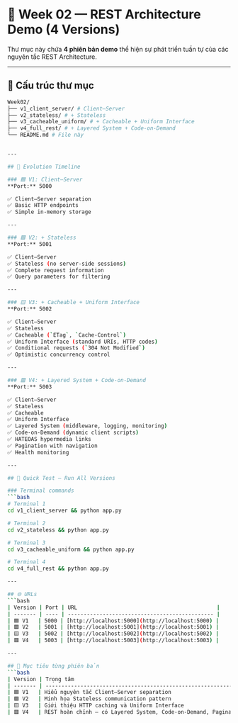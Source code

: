 # 🧩 Week 02 — REST Architecture Demo (4 Versions)

Thư mục này chứa **4 phiên bản demo** thể hiện sự phát triển tuần tự của các nguyên tắc REST Architecture.

---

## 📁 Cấu trúc thư mục
```bash
Week02/
├── v1_client_server/ # Client–Server
├── v2_stateless/ # + Stateless
├── v3_cacheable_uniform/ # + Cacheable + Uniform Interface
├── v4_full_rest/ # + Layered System + Code-on-Demand
└── README.md # File này


---

## 🚀 Evolution Timeline

### 🟦 V1: Client–Server  
**Port:** 5000  

✅ Client–Server separation  
✅ Basic HTTP endpoints  
✅ Simple in-memory storage  

---

### 🟩 V2: + Stateless  
**Port:** 5001  

✅ Client–Server  
✅ Stateless (no server-side sessions)  
✅ Complete request information  
✅ Query parameters for filtering  

---

### 🟨 V3: + Cacheable + Uniform Interface  
**Port:** 5002  

✅ Client–Server  
✅ Stateless  
✅ Cacheable (`ETag`, `Cache-Control`)  
✅ Uniform Interface (standard URIs, HTTP codes)  
✅ Conditional requests (`304 Not Modified`)  
✅ Optimistic concurrency control  

---

### 🟥 V4: + Layered System + Code-on-Demand  
**Port:** 5003  

✅ Client–Server  
✅ Stateless  
✅ Cacheable  
✅ Uniform Interface  
✅ Layered System (middleware, logging, monitoring)  
✅ Code-on-Demand (dynamic client scripts)  
✅ HATEOAS hypermedia links  
✅ Pagination with navigation  
✅ Health monitoring  

---

## 🧪 Quick Test — Run All Versions

### Terminal commands
```bash
# Terminal 1
cd v1_client_server && python app.py

# Terminal 2
cd v2_stateless && python app.py

# Terminal 3
cd v3_cacheable_uniform && python app.py

# Terminal 4
cd v4_full_rest && python app.py

---

## 🌐 URLs
```bash
| Version | Port | URL                                            |
| ------- | ---- | ---------------------------------------------- |
| 🟦 V1   | 5000 | [http://localhost:5000](http://localhost:5000) |
| 🟩 V2   | 5001 | [http://localhost:5001](http://localhost:5001) |
| 🟨 V3   | 5002 | [http://localhost:5002](http://localhost:5002) |
| 🟥 V4   | 5003 | [http://localhost:5003](http://localhost:5003) |

---

## 🎯 Mục tiêu từng phiên bản
```bash
| Version | Trọng tâm                                                                   |
| ------- | --------------------------------------------------------------------------- |
| 🟦 V1   | Hiểu nguyên tắc Client–Server separation                                    |
| 🟩 V2   | Minh họa Stateless communication pattern                                    |
| 🟨 V3   | Giới thiệu HTTP caching và Uniform Interface                                |
| 🟥 V4   | REST hoàn chỉnh — có Layered System, Code-on-Demand, Pagination, Hypermedia |
